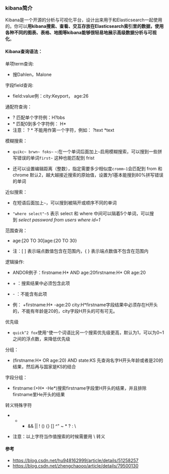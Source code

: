 ### **kibana简介**

Kibana是一个开源的分析与可视化平台，设计出来用于和Elasticsearch一起使用的。你可以**用kibana搜索、查看、交互存放在Elasticsearch索引里的数据，使用各种不同的图表、表格、地图等kibana能够很轻易地展示高级数据分析与可视化**。

#### Kibana查询语法：

单项term查询:

* 搜Dahlen，Malone

字段field查询:

* field:value例：city:Keyport， age:26

通配符查询：

* ? 匹配单个字符例：H?bbs
* \* 匹配0到多个字符例： H\*
* 注意： ? \* 不能用作第一个字符，例如： ?text \*text

模糊搜索：

* `quikc~ brwn~ foks~` `~`:在一个单词后面加上`~`启用模糊搜索，可以搜到一些拼写错误的单词`first~` 这种也能匹配到 frist

* 还可以设置编辑距离（整数），指定需要多少相似度`cromm~1`会匹配到 from 和 chrome 默认2，越大越接近搜索的原始值，设置为1基本能搜到80%拼写错误的单词

近似搜索：

* 在短语后面加上`~`，可以搜到被隔开或顺序不同的单词

* `"where select"~5` 表示 select 和 where 中间可以隔着5个单词，可以搜到 _select password from users where id=1_

范围查询：

* age:\[20 TO 30\]age:{20 TO 30}

* 注：\[ \] 表示端点数值包含在范围内，{ } 表示端点数值不包含在范围内

逻辑操作:

* ANDOR例子：firstname:H\* AND age:20firstname:H\* OR age:20

* + ：搜索结果中必须包含此项

* - ：不能含有此项

* 例： +firstname:H\* -age:20 city:H\*firstname字段结果中必须存在H开头的，不能有年龄是20的，city字段H开头的可有可无。

优先级

* `quick^2 fox`使用`^`使一个词语比另一个搜索优先级更高，默认为1，可以为0~1之间的浮点数，来降低优先级

分组：

* \(firstname:H\* OR age:20\) AND state:KS 先查询名字H开头年龄或者是20的结果，然后再与国家是KS的结合

字段分组：

* firstname:\(+H\* -He\*\)搜索firstname字段里H开头的结果，并且排除firstname里He开头的结果

转义特殊字符

* + - && \|\| ! \(\) {} \[\] ^" ~ \* ? : \

* 注意：以上字符当作值搜索的时候需要用 \ 转义

#### 参考

*  https://blog.csdn.net/hu948162999/article/details/51258257
* https://blog.csdn.net/zhengchaooo/article/details/79500130 



